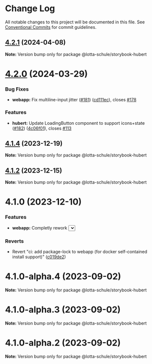 # Change Log

All notable changes to this project will be documented in this file.
See [Conventional Commits](https://conventionalcommits.org) for commit guidelines.

## [4.2.1](https://github.com/lotta-schule/web/compare/v4.2.0...v4.2.1) (2024-04-08)

**Note:** Version bump only for package @lotta-schule/storybook-hubert

# [4.2.0](https://github.com/lotta-schule/web/compare/v4.1.4...v4.2.0) (2024-03-29)

### Bug Fixes

- **webapp:** Fix multiline-input jitter ([#181](https://github.com/lotta-schule/web/issues/181)) ([cd111ec](https://github.com/lotta-schule/web/commit/cd111ec80caeb5b315b2e966bb87ec2ae730e65e)), closes [#178](https://github.com/lotta-schule/web/issues/178)

### Features

- **hubert:** Update LoadingButton component to support icons+state ([#182](https://github.com/lotta-schule/web/issues/182)) ([4c06f01](https://github.com/lotta-schule/web/commit/4c06f013755042f1c5f13aa876dedf7dad06298c)), closes [#113](https://github.com/lotta-schule/web/issues/113)

## [4.1.4](https://github.com/lotta-schule/web/compare/v4.1.2...v4.1.4) (2023-12-19)

**Note:** Version bump only for package @lotta-schule/storybook-hubert

## [4.1.2](https://github.com/lotta-schule/web/compare/v4.1.1...v4.1.2) (2023-12-15)

**Note:** Version bump only for package @lotta-schule/storybook-hubert

# 4.1.0 (2023-12-10)

### Features

- **webapp:** Completly rework <Select> component ([fa4ebb4](https://github.com/lotta-schule/web/commit/fa4ebb483e301b43d4801c3aea88c46b3438bd0b))

### Reverts

- Revert "ci: add package-lock to webapp (for docker self-contained install support)" ([c019de2](https://github.com/lotta-schule/web/commit/c019de293d5dc989c389164e364560016ae035ac))

# 4.1.0-alpha.4 (2023-09-02)

**Note:** Version bump only for package @lotta-schule/storybook-hubert

# 4.1.0-alpha.3 (2023-09-02)

**Note:** Version bump only for package @lotta-schule/storybook-hubert

# 4.1.0-alpha.2 (2023-09-02)

**Note:** Version bump only for package @lotta-schule/storybook-hubert
